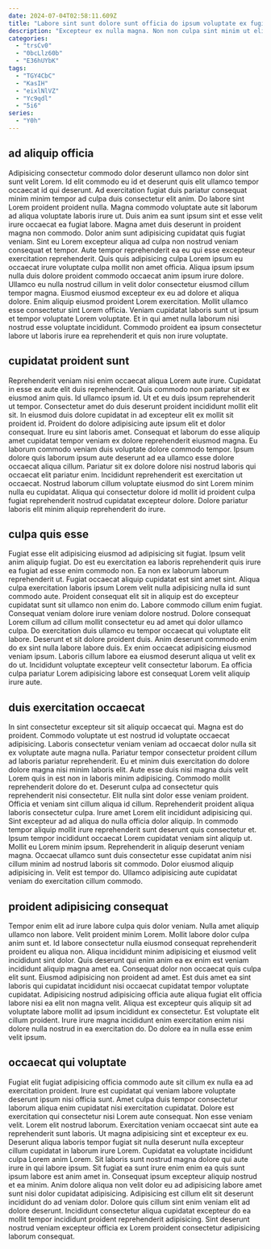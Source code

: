 ```yaml
---
date: 2024-07-04T02:58:11.609Z
title: "Labore sint sunt dolore sunt officia do ipsum voluptate ex fugiat magna id dolor."
description: "Excepteur ex nulla magna. Non non culpa sint minim ut elit ad exercitation."
categories:
  - "trsCv0"
  - "0bcLlz60b"
  - "E36hUYbK"
tags:
  - "TGY4CbC"
  - "KasIH"
  - "eixlNlVZ"
  - "Yc9qdl"
  - "5i6"
series:
  - "Y0h"
---
```



## ad aliquip officia

Adipisicing consectetur commodo dolor deserunt ullamco non dolor sint sunt velit Lorem. Id elit commodo eu id et deserunt quis elit ullamco tempor occaecat id qui deserunt. Ad exercitation fugiat duis pariatur consequat minim minim tempor ad culpa duis consectetur elit anim. Do labore sint Lorem proident proident nulla. Magna commodo voluptate aute sit laborum ad aliqua voluptate laboris irure ut. Duis anim ea sunt ipsum sint et esse velit irure occaecat ea fugiat labore. Magna amet duis deserunt in proident magna non commodo.
Dolor anim sunt adipisicing cupidatat quis fugiat veniam. Sint eu Lorem excepteur aliqua ad culpa non nostrud veniam consequat et tempor. Aute tempor reprehenderit ea eu qui esse excepteur exercitation reprehenderit. Quis quis adipisicing culpa Lorem ipsum eu occaecat irure voluptate culpa mollit non amet officia. Aliqua ipsum ipsum nulla duis dolore proident commodo occaecat anim ipsum irure dolore. Ullamco eu nulla nostrud cillum in velit dolor consectetur eiusmod cillum tempor magna.
Eiusmod eiusmod excepteur ex eu ad dolore et aliqua dolore. Enim aliquip eiusmod proident Lorem exercitation. Mollit ullamco esse consectetur sint Lorem officia. Veniam cupidatat laboris sunt ut ipsum et tempor voluptate Lorem voluptate. Et in qui amet nulla laborum nisi nostrud esse voluptate incididunt. Commodo proident ea ipsum consectetur labore ut laboris irure ea reprehenderit et quis non irure voluptate.

## cupidatat proident sunt

Reprehenderit veniam nisi enim occaecat aliqua Lorem aute irure. Cupidatat in esse ex aute elit duis reprehenderit. Quis commodo non pariatur sit ex eiusmod anim quis. Id ullamco ipsum id. Ut et eu duis ipsum reprehenderit ut tempor.
Consectetur amet do duis deserunt proident incididunt mollit elit sit. In eiusmod duis dolore cupidatat in ad excepteur elit ex mollit sit proident id. Proident do dolore adipisicing aute ipsum elit et dolor consequat. Irure eu sint laboris amet. Consequat et laborum do esse aliquip amet cupidatat tempor veniam ex dolore reprehenderit eiusmod magna. Eu laborum commodo veniam duis voluptate dolore commodo tempor. Ipsum dolore quis laborum ipsum aute deserunt ad ea ullamco esse dolore occaecat aliqua cillum. Pariatur sit ex dolore dolore nisi nostrud laboris qui occaecat elit pariatur enim.
Incididunt reprehenderit est exercitation ut occaecat. Nostrud laborum cillum voluptate eiusmod do sint Lorem minim nulla eu cupidatat. Aliqua qui consectetur dolore id mollit id proident culpa fugiat reprehenderit nostrud cupidatat excepteur dolore. Dolore pariatur laboris elit minim aliquip reprehenderit do irure.

## culpa quis esse

Fugiat esse elit adipisicing eiusmod ad adipisicing sit fugiat. Ipsum velit anim aliquip fugiat. Do est eu exercitation ea laboris reprehenderit quis irure ea fugiat ad esse enim commodo non. Ea non ex laborum laborum reprehenderit ut. Fugiat occaecat aliquip cupidatat est sint amet sint.
Aliqua culpa exercitation laboris ipsum Lorem velit nulla adipisicing nulla id sunt commodo aute. Proident consequat elit sit in aliquip est do excepteur cupidatat sunt sit ullamco non enim do. Labore commodo cillum enim fugiat. Consequat veniam dolore irure veniam dolore nostrud. Dolore consequat Lorem cillum ad cillum mollit consectetur eu ad amet qui dolor ullamco culpa. Do exercitation duis ullamco eu tempor occaecat qui voluptate elit labore. Deserunt et sit dolore proident duis.
Anim deserunt commodo enim do ex sint nulla labore labore duis. Ex enim occaecat adipisicing eiusmod veniam ipsum. Laboris cillum labore ea eiusmod deserunt aliqua ut velit ex do ut. Incididunt voluptate excepteur velit consectetur laborum. Ea officia culpa pariatur Lorem adipisicing labore est consequat Lorem velit aliquip irure aute.

## duis exercitation occaecat

In sint consectetur excepteur sit sit aliquip occaecat qui. Magna est do proident. Commodo voluptate ut est nostrud id voluptate occaecat adipisicing. Laboris consectetur veniam veniam ad occaecat dolor nulla sit ex voluptate aute magna nulla. Pariatur tempor consectetur proident cillum ad laboris pariatur reprehenderit. Eu et minim duis exercitation do dolore dolore magna nisi minim laboris elit. Aute esse duis nisi magna duis velit Lorem quis in est non in laboris minim adipisicing.
Commodo mollit reprehenderit dolore do et. Deserunt culpa ad consectetur quis reprehenderit nisi consectetur. Elit nulla sint dolor esse veniam proident. Officia et veniam sint cillum aliqua id cillum. Reprehenderit proident aliqua laboris consectetur culpa. Irure amet Lorem elit incididunt adipisicing qui. Sint excepteur ad ad aliqua do nulla officia dolor aliquip. In commodo tempor aliquip mollit irure reprehenderit sunt deserunt quis consectetur et.
Ipsum tempor incididunt occaecat Lorem cupidatat veniam sint aliquip ut. Mollit eu Lorem minim ipsum. Reprehenderit in aliquip deserunt veniam magna. Occaecat ullamco sunt duis consectetur esse cupidatat anim nisi cillum minim ad nostrud laboris sit commodo. Dolor eiusmod aliquip adipisicing in. Velit est tempor do. Ullamco adipisicing aute cupidatat veniam do exercitation cillum commodo.

## proident adipisicing consequat

Tempor enim elit ad irure labore culpa quis dolor veniam. Nulla amet aliquip ullamco non labore. Velit proident minim Lorem. Mollit labore dolor culpa anim sunt et.
Id labore consectetur nulla eiusmod consequat reprehenderit proident eu aliqua non. Aliqua incididunt minim adipisicing et eiusmod velit incididunt sint dolor. Quis deserunt qui enim anim ea ex enim est veniam incididunt aliquip magna amet ea. Consequat dolor non occaecat quis culpa elit sunt. Eiusmod adipisicing non proident ad amet. Est duis amet ea sint laboris qui cupidatat incididunt nisi occaecat cupidatat tempor voluptate cupidatat. Adipisicing nostrud adipisicing officia aute aliqua fugiat elit officia labore nisi ea elit non magna velit.
Aliqua est excepteur quis aliquip sit ad voluptate labore mollit ad ipsum incididunt ex consectetur. Est voluptate elit cillum proident. Irure irure magna incididunt enim exercitation enim nisi dolore nulla nostrud in ea exercitation do. Do dolore ea in nulla esse enim velit ipsum.

## occaecat qui voluptate

Fugiat elit fugiat adipisicing officia commodo aute sit cillum ex nulla ea ad exercitation proident. Irure est cupidatat qui veniam labore voluptate deserunt ipsum nisi officia sunt. Amet culpa duis tempor consectetur laborum aliqua enim cupidatat nisi exercitation cupidatat. Dolore est exercitation qui consectetur nisi Lorem aute consequat. Non esse veniam velit. Lorem elit nostrud laborum. Exercitation veniam occaecat sint aute ea reprehenderit sunt laboris. Ut magna adipisicing sint et excepteur ex eu.
Deserunt aliqua laboris tempor fugiat sit nulla deserunt nulla excepteur cillum cupidatat in laborum irure Lorem. Cupidatat ea voluptate incididunt culpa Lorem anim Lorem. Sit laboris sunt nostrud magna dolore qui aute irure in qui labore ipsum. Sit fugiat ea sunt irure enim enim ea quis sunt ipsum labore est anim amet in. Consequat ipsum excepteur aliquip nostrud et ea minim. Anim dolore aliqua non velit dolor eu ad adipisicing labore amet sunt nisi dolor cupidatat adipisicing.
Adipisicing est cillum elit sit deserunt incididunt do ad veniam dolor. Dolore quis cillum sint enim veniam elit ad dolore deserunt. Incididunt consectetur aliqua cupidatat excepteur do ea mollit tempor incididunt proident reprehenderit adipisicing. Sint deserunt nostrud veniam excepteur officia ex Lorem proident consectetur adipisicing laborum consequat.


